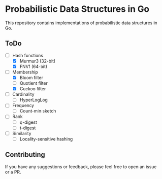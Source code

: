 # Probabilistic Data Structures in Go

This repository contains implementations of probabilistic data structures in Go.

## ToDo

- [ ] Hash functions
    - [x] Murmur3 (32-bit)
    - [x] FNV1 (64-bit)
- [ ] Membership
    - [x] Bloom filter
    - [ ] Quotient filter
    - [X] Cuckoo filter
- [ ] Cardinality
    - [ ] HyperLogLog
- [ ] Frequency
    - [ ] Count-min sketch
- [ ] Rank
    - [ ] q-digest
    - [ ] t-digest
- [ ] Similarity
    - [ ] Locality-sensitive hashing

## Contributing

If you have any suggestions or feedback, please feel free to open an issue or a PR.
